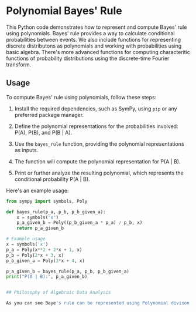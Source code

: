 # Polynomial Bayes' Rule

This Python code demonstrates how to represent and compute Bayes' rule using polynomials. Bayes' rule provides a way to calculate conditional probabilities between events. We also include functions for representing discrete distributons as polynomials and working with probabilities using basic algebra. There's more advanced functions for computing characteritic functions of probability distributions using the discrete-time Fourier transform.

## Usage

To compute Bayes' rule using polynomials, follow these steps:

1. Install the required dependencies, such as SymPy, using `pip` or any preferred package manager.

2. Define the polynomial representations for the probabilities involved: P(A), P(B), and P(B | A).

3. Use the `bayes_rule` function, providing the polynomial representations as inputs.

4. The function will compute the polynomial representation for P(A | B).

5. Print or further analyze the resulting polynomial, which represents the conditional probability P(A | B).

Here's an example usage:

```python
from sympy import symbols, Poly

def bayes_rule(p_a, p_b, p_b_given_a):
    x = symbols('x')
    p_a_given_b = Poly((p_b_given_a * p_a) / p_b, x)
    return p_a_given_b

# Example usage
x = symbols('x')
p_a = Poly(x**2 + 2*x + 1, x)
p_b = Poly(2*x + 3, x)
p_b_given_a = Poly(3*x + 4, x)

p_a_given_b = bayes_rule(p_a, p_b, p_b_given_a)
print("P(A | B):", p_a_given_b)


## Philosophy of Algebraic Data Analysis

As you can see Baye's rule can be represented using Polynomial divison. Multiplying polynomials corresponds to convolution of probability disttributions. We can also represent probability distributions uniquely using Fourier transform. you can perform powerful data analysis using basic algebraic operations corresponding to convolutions. 

